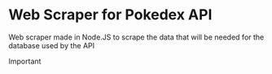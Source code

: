 # Web Scraper for Pokedex API

Web scraper made in Node.JS to scrape the data that will be needed for the database used by the API

>[!IMPORTANT]
